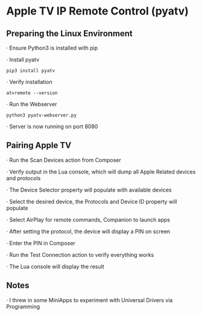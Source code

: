 ﻿# Apple TV IP Remote Control (pyatv)

## Preparing the Linux Environment
·	Ensure Python3 is installed with pip

·	Install pyatv

    pip3 install pyatv

·	Verify installation

    atvremote --version

·	Run the Webserver

    python3 pyatv-webserver.py

·	Server is now running on port 8080
## Pairing Apple TV
·	Run the Scan Devices action from Composer

·	Verify output in the Lua console, which will dump all Apple Related devices and protocols

·	The Device Selector property will populate with available devices

·	Select the desired device, the Protocols and Device ID property will populate

·	Select AirPlay for remote commands, Companion to launch apps

·	After setting the protocol, the device will display a PIN on screen

·	Enter the PIN in Composer

·	Run the Test Connection action to verify everything works

·	The Lua console will display the result
## Notes
·	I threw in some MiniApps to experiment with Universal Drivers via Programming

